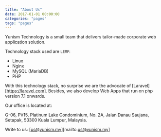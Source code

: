 ```yaml
---
title: "About Us"
date: 2017-01-01 00:00:00
categories: "pages"
tags: "pages"
---
```


Yunism Technology is a small team that delivers tailor-made corporate web application solution.

Technology stack used are `LEMP`:
 - Linux
 - Nginx
 - MySQL (MariaDB)
 - PHP

With this technology stack, no surprise we are the advocate of [Laravel][https://laravel.com]. Besides, we also develop Web Apps that run on php version 7.1 onwards.

Our office is located at:

G-06, PV15, Platinum Lake Condominium,
No. 2A, Jalan Danau Saujana,
Setapak, 53300 Kuala Lumpur,
Malaysia.


Write to us: [us@yunism.my][mailto:us@yunism.my]


